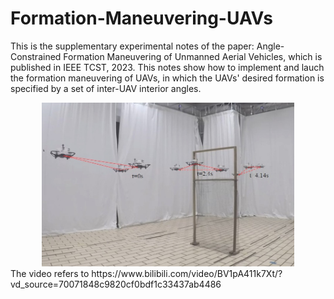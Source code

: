 # Formation-Maneuvering-UAVs
This is the supplementary experimental notes of the paper: Angle-Constrained Formation Maneuvering of Unmanned Aerial Vehicles, which is published in IEEE TCST, 2023. This notes show how to implement and lauch the formation maneuvering of UAVs, in which the UAVs' desired formation is specified by a set of inter-UAV interior angles.
<div style="text-align: center">
<img src="scalingman.jpeg" style="width:80%; height:80%" >
</div>
The video refers to https://www.bilibili.com/video/BV1pA411k7Xt/?vd_source=70071848c9820cf0bdf1c33437ab4486


